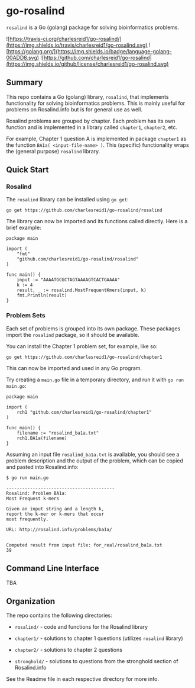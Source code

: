 # go-rosalind

`rosalind` is a Go (golang) package for solving bioinformatics problems.

![https://travis-ci.org/charlesreid1/go-rosalind/](https://img.shields.io/travis/charlesreid1/go-rosalind.svg)
![https://golang.org/](https://img.shields.io/badge/language-golang-00ADD8.svg)
![https://github.com/charlesreid1/go-rosalind](https://img.shields.io/github/license/charlesreid1/go-rosalind.svg)

## Summary

This repo contains a Go (golang) library, `rosalind`, that implements
functionality for solving bioinformatics problems. This is mainly
useful for problems on Rosalind.info but is for general use as well.

Rosalind problems are grouped by chapter. Each problem has its own 
function and is implemented in a library called `chapter1`, `chapter2`,
etc.

For example, Chapter 1 question A is implemented in package
`chapter1` as the function `BA1a( <input-file-name> )`. 
This (specific) functionality wraps the (general purpose)
`rosalind` library.

## Quick Start

### Rosalind

The `rosalind` library can be installed using `go get`:

```
go get https://github.com/charlesreid1/go-rosalind/rosalind
```

The library can now be imported and its functions called directly.
Here is a brief example:

```
package main

import (
    "fmt"
    "github.com/charlesreid1/go-rosalind/rosalind"
)

func main() {
    input := "AAAATGCGCTAGTAAAAGTCACTGAAAA"
    k := 4
    result, _ := rosalind.MostFrequentKmers(input, k)
    fmt.Println(result)
}
```

### Problem Sets

Each set of problems is grouped into its own package. These
packages import the `rosalind` package, so it should be
available.

You can install the Chapter 1 problem set, for example, like so:

```
go get https://github.com/charlesreid1/go-rosalind/chapter1
```

This can now be imported and used in any Go program. 

Try creating a `main.go` file in a temporary directory,
and run it with `go run main.go`:

```
package main

import (
    rch1 "github.com/charlesreid1/go-rosalind/chapter1"
)

func main() {
    filename := "rosalind_ba1a.txt"
    rch1.BA1a(filename)
}
```

Assuming an input file `rosalind_ba1a.txt` is available,
you should see a problem description and the output of
the problem, which can be copied and pasted into
Rosalind.info:

```
$ go run main.go

-----------------------------------------
Rosalind: Problem BA1a:
Most Frequest k-mers

Given an input string and a length k,
report the k-mer or k-mers that occur
most frequently.

URL: http://rosalind.info/problems/ba1a/


Computed result from input file: for_real/rosalind_ba1a.txt
39
```

## Command Line Interface

TBA

## Organization

The repo contains the following directories:

* `rosalind/` - code and functions for the Rosalind library

* `chapter1/` - solutions to chapter 1 questions (utilizes `rosalind` library)

* `chapter2/` - solutions to chapter 2 questions

* `stronghold/` - solutions to questions from the stronghold section of Rosalind.info

See the Readme file in each respective directory for more info.

